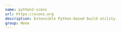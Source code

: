 ```yaml
---
name: python2-scons
url: https://scons.org
description: Extensible Python-based build utility.
group: None
---
```


